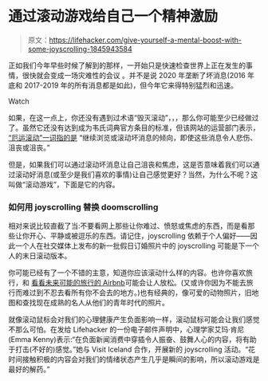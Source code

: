 # 通过滚动游戏给自己一个精神激励

> 原文：<https://lifehacker.com/give-yourself-a-mental-boost-with-some-joyscrolling-1845943584>

正如我们今年早些时候了解到的那样，一开始只是快速检查世界上正在发生的事情，很快就会变成一场灾难性的会议 。并不是说 2020 年垄断了坏消息(2016 年底和 2017-2019 年的所有消息都是如此)，但今年它来得特别猛烈和迅速。

Watch

如果，在这一点上，你还没有遇到过术语“毁灭滚动”，，，那么你可能至少已经做过了。虽然它还没有达到成为韦氏词典官方条目的标准，但该网站的运营部门表示， [“厄运滚动”一词指的是](https://www.merriam-webster.com/words-at-play/doomsurfing-doomscrolling-words-were-watching) “继续浏览或滚动坏消息的倾向，即使这些消息令人悲伤、沮丧或沮丧。”

但是，如果我们可以通过滚动坏消息让自己沮丧和焦虑，这是否意味着我们可以通过滚动好消息(或至少是我们喜欢的事情)让自己感觉更好？当然，为什么不呢？这叫做“滚动游戏”，下面是它的内容。

### 如何用 joyscrolling 替换 doomscrolling

相对来说比较直截了当:不要看网上那些让你难过、愤怒或焦虑的东西，而是看那些让你开心、平静或被逗乐的东西。请记住，joyscrolling 依赖于个人偏好——因此一个人在社交媒体上发布的新一批假日订婚照片中的 joyscrolling 可能是下一个人的末日滚动版本。

你可能已经有了一个不错的主意，知道你应该滚动什么样的内容。也许你喜欢旅行，和 [看看未来可能的旅行的 Airbnb](https://lifehacker.com/browse-airbnb-when-youre-tempted-to-stress-shop-1835283168)可能会让人放松。(又或许你因为不能去旅行而难过到不忍去看所有你不会去的地方。)也有经典的，像可爱的动物照片，旧地图和查找现在成熟的名人从他们的青年时代的照片。

就像滚动鼠标会对我们的心理健康产生负面影响一样，滚动鼠标可能会让我们感觉不那么可怕。在发给 Lifehacker 的一份电子邮件声明中，心理学家艾玛·肯尼(Emma Kenny)表示:“在负面新闻消费中穿插令人振奋、鼓舞人心的内容，将有助于打击(不好的)感觉。”她与 Visit Iceland 合作，开展新的 joyscrolling 活动。“花时间接触积极的内容会对我们的情绪状态产生几乎是瞬间的影响，所以滚动游戏是最好的解药。”